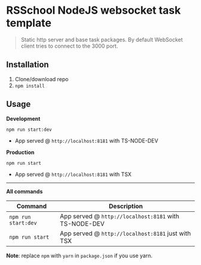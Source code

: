 # RSSchool NodeJS websocket task template
> Static http server and base task packages. 
> By default WebSocket client tries to connect to the 3000 port.

## Installation
1. Clone/download repo
2. `npm install`

## Usage
**Development**

`npm run start:dev`

* App served @ `http://localhost:8181` with TS-NODE-DEV

**Production**

`npm run start`

* App served @ `http://localhost:8181` with TSX

---

**All commands**

Command | Description
--- | ---
`npm run start:dev` | App served @ `http://localhost:8181` with TS-NODE-DEV
`npm run start` | App served @ `http://localhost:8181` just with TSX

**Note**: replace `npm` with `yarn` in `package.json` if you use yarn.
